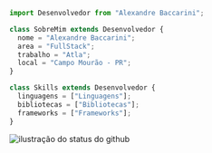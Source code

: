 ```js
import Desenvolvedor from "Alexandre Baccarini";

class SobreMim extends Desenvolvedor {
  nome = "Alexandre Baccarini";
  area = "FullStack";
  trabalho = "Atla";
  local = "Campo Mourão - PR";
}

class Skills extends Desenvolvedor {
  linguagens = ["Linguagens"];
  bibliotecas = ["Bibliotecas"];
  frameworks = ["Frameworks"];
}
```

<img align='center' src="https://github-readme-stats.vercel.app/api?username=AleKK31&show_icons=true&title_color=ff652f&text_color=ffffff&icon_color=FFE400&bg_color=09131B&cache_seconds=2300" alt="ilustração do status do github">
